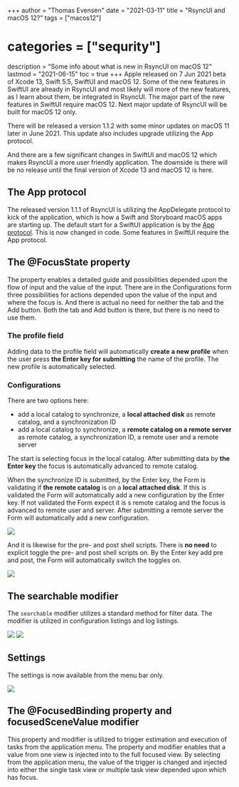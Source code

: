 +++
author = "Thomas Evensen"
date = "2021-03-11"
title =  "RsyncUI and macOS 12?"
tags = ["macos12"]
# categories = ["sequrity"]
description = "Some info about what is new in RsyncUI on macOS 12"
lastmod = "2021-06-15"
toc = true
+++
Apple released on 7 Jun 2021 beta of Xcode 13, Swift 5.5, SwiftUI and macOS 12. Some of the new features in SwiftUI are already in RsyncUI and most likely will more of the new features, as I learn about them, be integrated in RsyncUI. The major part of the new features in SwiftUI require macOS 12. Next major update of RsyncUI will be built for macOS 12 only.

There will be released a version 1.1.2 with some minor updates on macOS 11 later in June 2021. This update also includes upgrade utilizing the App protocol.

And there are a few significant changes in SwiftUI and macOS 12 which makes RsyncUI a more user friendly application. The downside is there will be no release until the final version of Xcode 13 and macOS 12 is here.

## The App protocol

The released version 1.1.1 of RsyncUI is utilizing the AppDelegate protocol to kick of the application, which is how a Swift and Storyboard macOS apps are starting up. The default start for a SwiftUI application is by the [App protocol](https://developer.apple.com/documentation/swiftui/app-structure-and-behavior). This is now changed in code. Some features in SwiftUI require the App protocol.

## The @FocusState property

The property enables a detailed guide and possibilities depended upon the flow of input and the value of the input. There are in the Configurations form three possibilities for actions depended upon the value of the input and where the focus is. And there is actual no need for neither the tab and the Add button. Both the tab and Add button is there, but there is no need to use them.

### The profile field

Adding data to the profile field will automatically **create a new profile** when the user press **the Enter key for submitting** the name of the profile. The new profile is automatically selected.

### Configurations

There are two options here:

- add a local catalog to synchronize, a **local attached disk** as remote catalog, and a synchronization ID
- add a local catalog to synchronize, a **remote catalog on a remote server** as remote catalog, a synchronization ID, a remote user and a remote server

The start is selecting focus in the local catalog. After submitting data by **the Enter key** the focus is automatically advanced to remote catalog.

When the synchronize ID is submitted, by the Enter key, the Form is validating if **the remote catalog** is on a **local attached disk**. If this is validated the Form will automatically add a new configuration by the Enter key. If not validated the Form expect it is s remote catalog and the focus is advanced to remote user and server. After submitting a remote server the Form will automatically add a new configuration.

![](/images/macos12/newadd.png)

And it is likewise for the pre- and post shell scripts. There is **no need** to explicit toggle the pre- and post shell scripts on. By the Enter key add pre and post, the Form will automatically switch the toggles on.

![](/images/macos12/newpreandpost.png)

## The searchable modifier

The `searchable` modifier utilizes a standard method for filter data. The modifier is utilized in configuration listings and log listings.

![](/images/macos12/search1.png)
![](/images/macos12/search2.png)

## Settings

The settings is now available from the menu bar only.

![](/images/macos12/settings.png)

## The @FocusedBinding property and focusedSceneValue modifier

This property and modifier is utilized to trigger estimation and execution of tasks from the application menu. The property and modifier enables that a value from one view is injected into to the full focused view. By selecting from the application menu, the value of the trigger is changed and injected into either the single task view or multiple task view depended upon which has focus.
